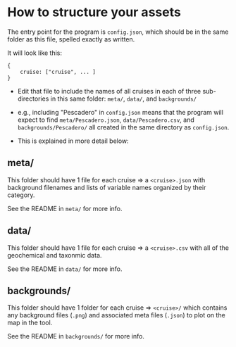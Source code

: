 # How to structure your assets

The entry point for the program is `config.json`, which should be in the same
folder as this file, spelled exactly as written.

It will look like this:

```(json)
{
    cruise: ["cruise", ... ]
}
```

- Edit that file to include the names of all cruises in each of three
  sub-directories in this same folder: `meta/`, `data/`, and `backgrounds/`

- e.g., including "Pescadero" in `config.json` means that the program will
  expect to find `meta/Pescadero.json`, `data/Pescadero.csv`, and
  `backgrounds/Pescadero/` all created in the same directory as `config.json`.

- This is explained in more detail below:

## meta/

This folder should have 1 file for each cruise => a `<cruise>.json` with
background filenames and lists of variable names organized by their category.

See the README in `meta/` for more info.

## data/

This folder should have 1 file for each cruise => a `<cruise>.csv` with all
of the geochemical and taxonmic data.

See the README in `data/` for more info.

## backgrounds/

This folder should have 1 folder for each cruise => `<cruise>/` which contains
any background files (`.png`) and associated meta files (`.json`) to plot on
the map in the tool.

See the README in `backgrounds/` for more info.
